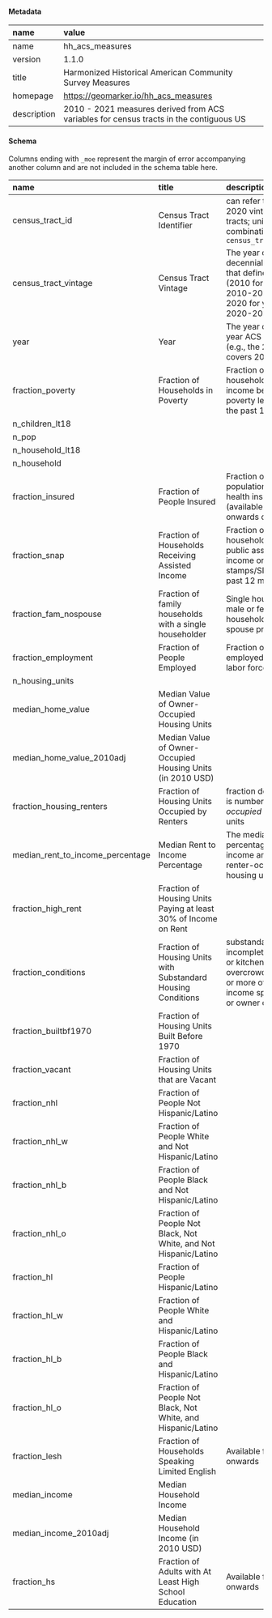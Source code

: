 #### Metadata

|name        |value                                                                                  |
|:-----------|:--------------------------------------------------------------------------------------|
|name        |hh_acs_measures                                                                        |
|version     |1.1.0                                                                                  |
|title       |Harmonized Historical American Community Survey Measures                               |
|homepage    |https://geomarker.io/hh_acs_measures                                                   |
|description |2010 - 2021 measures derived from ACS variables for census tracts in the contiguous US |

#### Schema

Columns ending with `_moe` represent the margin of error accompanying another column and are not included in the schema table here.

|name                             |title                                                            |description                                                                                                                      |type    |
|:--------------------------------|:----------------------------------------------------------------|:--------------------------------------------------------------------------------------------------------------------------------|:-------|
|census_tract_id                  |Census Tract Identifier                                          |can refer to 2010 or 2020 vintage census tracts; unique only in combination with `census_tract_vintage`                          |string  |
|census_tract_vintage             |Census Tract Vintage                                             |The year of the decennial census that defines the tract (2010 for years 2010-2019 and 2020 for years 2020-2029)                  |string  |
|year                             |Year                                                             |The year of the 5-year ACS estimates (e.g., the 2019 ACS covers 2015 - 2019)                                                     |integer |
|fraction_poverty                 |Fraction of Households in Poverty                                |Fraction of households with income below poverty level within the past 12 months                                                 |number  |
|n_children_lt18                  |                                                                 |                                                                                                                                 |integer |
|n_pop                            |                                                                 |                                                                                                                                 |integer |
|n_household_lt18                 |                                                                 |                                                                                                                                 |integer |
|n_household                      |                                                                 |                                                                                                                                 |integer |
|fraction_insured                 |Fraction of People Insured                                       |Fraction of population with health insurance (available from 2012 onwards only)                                                  |number  |
|fraction_snap                    |Fraction of Households Receiving Assisted Income                 |Fraction of households receiving public assistance income or food stamps/SNAP in the past 12 months                              |number  |
|fraction_fam_nospouse            |Fraction of family households with a single householder          |Single householder is male or female household, with no spouse present                                                           |number  |
|fraction_employment              |Fraction of People Employed                                      |Fraction of people employed in civilian labor force                                                                              |number  |
|n_housing_units                  |                                                                 |                                                                                                                                 |integer |
|median_home_value                |Median Value of Owner-Occupied Housing Units                     |                                                                                                                                 |number  |
|median_home_value_2010adj        |Median Value of Owner-Occupied Housing Units (in 2010 USD)       |                                                                                                                                 |number  |
|fraction_housing_renters         |Fraction of Housing Units Occupied by Renters                    |fraction denominator is number of *occupied* housing units                                                                       |number  |
|median_rent_to_income_percentage |Median Rent to Income Percentage                                 |The median of the percentage of rent to income among all renter-occupied housing units                                           |number  |
|fraction_high_rent               |Fraction of Housing Units Paying at least 30% of Income on Rent  |                                                                                                                                 |number  |
|fraction_conditions              |Fraction of Housing Units with Substandard Housing Conditions    |substandard housing: incomplete plumbing or kitchens, overcrowding, 30% or more of household income spent on rent or owner costs |number  |
|fraction_builtbf1970             |Fraction of Housing Units Built Before 1970                      |                                                                                                                                 |number  |
|fraction_vacant                  |Fraction of Housing Units that are Vacant                        |                                                                                                                                 |number  |
|fraction_nhl                     |Fraction of People Not Hispanic/Latino                           |                                                                                                                                 |number  |
|fraction_nhl_w                   |Fraction of People White and Not Hispanic/Latino                 |                                                                                                                                 |number  |
|fraction_nhl_b                   |Fraction of People Black and Not Hispanic/Latino                 |                                                                                                                                 |number  |
|fraction_nhl_o                   |Fraction of People Not Black, Not White, and Not Hispanic/Latino |                                                                                                                                 |number  |
|fraction_hl                      |Fraction of People Hispanic/Latino                               |                                                                                                                                 |number  |
|fraction_hl_w                    |Fraction of People White and Hispanic/Latino                     |                                                                                                                                 |number  |
|fraction_hl_b                    |Fraction of People Black and Hispanic/Latino                     |                                                                                                                                 |number  |
|fraction_hl_o                    |Fraction of People Not Black, Not White, and Hispanic/Latino     |                                                                                                                                 |number  |
|fraction_lesh                    |Fraction of Households Speaking Limited English                  |Available from 2016 onwards                                                                                                      |number  |
|median_income                    |Median Household Income                                          |                                                                                                                                 |number  |
|median_income_2010adj            |Median Household Income (in 2010 USD)                            |                                                                                                                                 |number  |
|fraction_hs                      |Fraction of Adults with At Least High School Education           |Available from 2012 onwards                                                                                                      |number  |
